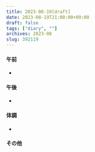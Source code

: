 ```yaml
---
title: 2023-08-19[draft]
date: 2023-08-19T21:00:00+09:00
draft: false
tags: ["diary", ""]
archives: 2023-08
slug: 392119
---
```

#### 午前
- 
#### 午後
- 
#### 体調
- 
#### その他